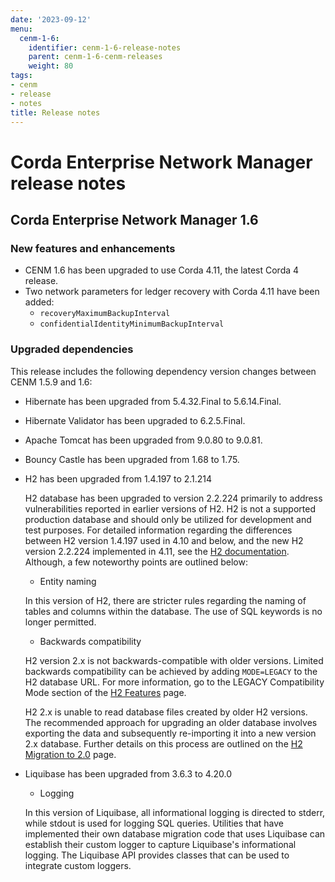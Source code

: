 ```yaml
---
date: '2023-09-12'
menu:
  cenm-1-6:
    identifier: cenm-1-6-release-notes
    parent: cenm-1-6-cenm-releases
    weight: 80
tags:
- cenm
- release
- notes
title: Release notes
---
```


# Corda Enterprise Network Manager release notes

## Corda Enterprise Network Manager 1.6

### New features and enhancements

* CENM 1.6 has been upgraded to use Corda 4.11, the latest Corda 4 release.
* Two network parameters for ledger recovery with Corda 4.11 have been added:
  * `recoveryMaximumBackupInterval`
  * `confidentialIdentityMinimumBackupInterval`

### Upgraded dependencies

This release includes the following dependency version changes between CENM 1.5.9 and 1.6:
* Hibernate has been upgraded from 5.4.32.Final to 5.6.14.Final.
* Hibernate Validator has been upgraded to 6.2.5.Final.
* Apache Tomcat has been upgraded from 9.0.80 to 9.0.81.
* Bouncy Castle has been upgraded from 1.68 to 1.75.

* H2 has been upgraded from 1.4.197 to 2.1.214

  H2 database has been upgraded to version 2.2.224 primarily to address vulnerabilities reported in earlier versions of H2.
  H2 is not a supported production database and should only be utilized for development and test purposes. For detailed information
  regarding the differences between H2 version 1.4.197 used in 4.10 and below, and the new H2 version 2.2.224 implemented in 4.11,
  see the [H2 documentation](https://www.h2database.com/html/main.html). Although, a few noteworthy points are outlined below:

  * Entity naming

  In this version of H2, there are stricter rules regarding the naming of tables and columns within the database.
  The use of SQL keywords is no longer permitted.

  * Backwards compatibility

  H2 version 2.x is not backwards-compatible with older versions. Limited backwards compatibility can be achieved by adding
  `MODE=LEGACY` to the H2 database URL. For more information, go to the LEGACY Compatibility Mode section
  of the [H2 Features](https://www.h2database.com/html/features.html) page.

  H2 2.x is unable to read database files created by older H2 versions. The recommended approach for upgrading an older database
  involves exporting the data and subsequently re-importing it into a new version 2.x database. Further details on this
  process are outlined on the [H2 Migration to 2.0](https://www.h2database.com/html/migration-to-v2.html) page.

* Liquibase has been upgraded from 3.6.3 to 4.20.0

  * Logging

  In this version of Liquibase, all informational logging is directed to stderr, while stdout is used for logging SQL queries.
  Utilities that have implemented their own database migration code that uses Liquibase can establish their custom logger
  to capture Liquibase's informational logging. The Liquibase API provides classes that can be used to integrate custom loggers.
